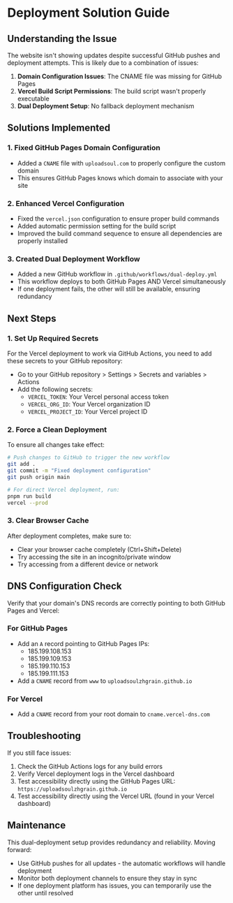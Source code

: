 # Deployment Solution Guide

## Understanding the Issue
The website isn't showing updates despite successful GitHub pushes and deployment attempts. This is likely due to a combination of issues:

1. **Domain Configuration Issues**: The CNAME file was missing for GitHub Pages
2. **Vercel Build Script Permissions**: The build script wasn't properly executable
3. **Dual Deployment Setup**: No fallback deployment mechanism

## Solutions Implemented

### 1. Fixed GitHub Pages Domain Configuration
- Added a `CNAME` file with `uploadsoul.com` to properly configure the custom domain
- This ensures GitHub Pages knows which domain to associate with your site

### 2. Enhanced Vercel Configuration
- Fixed the `vercel.json` configuration to ensure proper build commands
- Added automatic permission setting for the build script
- Improved the build command sequence to ensure all dependencies are properly installed

### 3. Created Dual Deployment Workflow
- Added a new GitHub workflow in `.github/workflows/dual-deploy.yml`
- This workflow deploys to both GitHub Pages AND Vercel simultaneously
- If one deployment fails, the other will still be available, ensuring redundancy

## Next Steps

### 1. Set Up Required Secrets
For the Vercel deployment to work via GitHub Actions, you need to add these secrets to your GitHub repository:

- Go to your GitHub repository > Settings > Secrets and variables > Actions
- Add the following secrets:
  - `VERCEL_TOKEN`: Your Vercel personal access token
  - `VERCEL_ORG_ID`: Your Vercel organization ID
  - `VERCEL_PROJECT_ID`: Your Vercel project ID

### 2. Force a Clean Deployment
To ensure all changes take effect:

```bash
# Push changes to GitHub to trigger the new workflow
git add .
git commit -m "Fixed deployment configuration"
git push origin main

# For direct Vercel deployment, run:
pnpm run build
vercel --prod
```

### 3. Clear Browser Cache
After deployment completes, make sure to:

- Clear your browser cache completely (Ctrl+Shift+Delete)
- Try accessing the site in an incognito/private window
- Try accessing from a different device or network

## DNS Configuration Check

Verify that your domain's DNS records are correctly pointing to both GitHub Pages and Vercel:

### For GitHub Pages
- Add an `A` record pointing to GitHub Pages IPs:
  - 185.199.108.153
  - 185.199.109.153
  - 185.199.110.153
  - 185.199.111.153
- Add a `CNAME` record from `www` to `uploadsoulzhgrain.github.io`

### For Vercel
- Add a `CNAME` record from your root domain to `cname.vercel-dns.com`

## Troubleshooting

If you still face issues:

1. Check the GitHub Actions logs for any build errors
2. Verify Vercel deployment logs in the Vercel dashboard
3. Test accessibility directly using the GitHub Pages URL: `https://uploadsoulzhgrain.github.io`
4. Test accessibility directly using the Vercel URL (found in your Vercel dashboard)

## Maintenance

This dual-deployment setup provides redundancy and reliability. Moving forward:

- Use GitHub pushes for all updates - the automatic workflows will handle deployment
- Monitor both deployment channels to ensure they stay in sync
- If one deployment platform has issues, you can temporarily use the other until resolved
